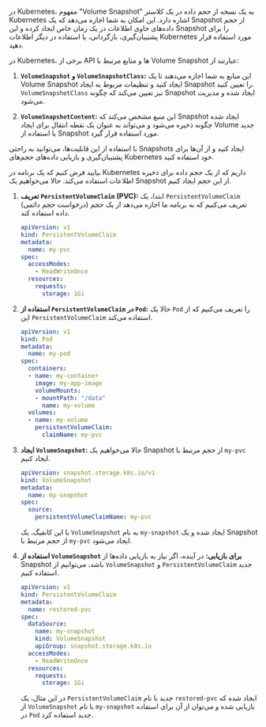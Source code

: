 در Kubernetes، مفهوم "Volume Snapshot" به یک نسخه از حجم داده در یک کلاستر Kubernetes اشاره دارد. این امکان به شما اجازه می‌دهد که یک Snapshot از حجم داده‌های حاوی اطلاعات در یک زمان خاص ایجاد کرده و این Snapshot را برای پشتیبان‌گیری، بازگردانی، یا استفاده در دیگر اطلاعات Kubernetes مورد استفاده قرار دهید.

در Kubernetes، برخی از API ها و منابع مرتبط با Volume Snapshot عبارتند از:

1. **`VolumeSnapshot` و `VolumeSnapshotClass`:** این منابع به شما اجازه می‌دهند تا یک Volume Snapshot ایجاد کنید و تنظیمات مربوط به ایجاد Snapshot را تعیین کنید. `VolumeSnapshotClass` نیز تعیین می‌کند که چگونه Snapshot ایجاد شده و مدیریت می‌شود.

2. **`VolumeSnapshotContent`:** این منبع مشخص می‌کند که Snapshot ایجاد شده چگونه ذخیره می‌شود و می‌تواند به عنوان یک نقطه انتقال برای ایجاد Volume جدید با استفاده از Snapshot مورد استفاده قرار گیرد.

با استفاده از این قابلیت‌ها، می‌توانید به راحتی Snapshots ایجاد کنید و از آن‌ها برای پشتیبان‌گیری و بازیابی داده‌های حجم‌های Kubernetes خود استفاده کنید.


بیایید فرض کنیم که یک برنامه در Kubernetes داریم که از یک حجم داده برای ذخیره اطلاعات استفاده می‌کند. حالا می‌خواهیم یک Snapshot از این حجم ایجاد کنیم.

1. **تعریف `PersistentVolumeClaim` (PVC):**
   ابتدا، یک `PersistentVolumeClaim` (درخواست حجم دائمی) تعریف می‌کنیم که به برنامه ما اجازه می‌دهد از یک حجم داده استفاده کند. 

   ```yaml
   apiVersion: v1
   kind: PersistentVolumeClaim
   metadata:
     name: my-pvc
   spec:
     accessModes:
       - ReadWriteOnce
     resources:
       requests:
         storage: 1Gi
   ```

2. **استفاده از `PersistentVolumeClaim` در `Pod`:**
   حالا یک `Pod` را تعریف می‌کنیم که از این `PersistentVolumeClaim` استفاده می‌کند.

   ```yaml
   apiVersion: v1
   kind: Pod
   metadata:
     name: my-pod
   spec:
     containers:
     - name: my-container
       image: my-app-image
       volumeMounts:
       - mountPath: "/data"
         name: my-volume
     volumes:
     - name: my-volume
       persistentVolumeClaim:
         claimName: my-pvc
   ```

3. **ایجاد `VolumeSnapshot`:**
   حالا می‌خواهیم یک Snapshot از حجم مرتبط با `my-pvc` ایجاد کنیم.

   ```yaml
   apiVersion: snapshot.storage.k8s.io/v1
   kind: VolumeSnapshot
   metadata:
     name: my-snapshot
   spec:
     source:
       persistentVolumeClaimName: my-pvc
   ```

   با این کانفیگ، یک `VolumeSnapshot` به نام `my-snapshot` ایجاد شده و یک Snapshot از حجم مرتبط با `my-pvc` ایجاد می‌شود.

4. **استفاده از `VolumeSnapshot` برای بازیابی:**
   در آینده، اگر نیاز به بازیابی داده‌ها از Snapshot باشد، می‌توانیم از `VolumeSnapshot` و `PersistentVolumeClaim` جدید استفاده کنیم.

   ```yaml
   apiVersion: v1
   kind: PersistentVolumeClaim
   metadata:
     name: restored-pvc
   spec:
     dataSource:
       name: my-snapshot
       kind: VolumeSnapshot
       apiGroup: snapshot.storage.k8s.io
     accessModes:
       - ReadWriteOnce
     resources:
       requests:
         storage: 1Gi
   ```

   در این مثال، یک `PersistentVolumeClaim` جدید با نام `restored-pvc` ایجاد شده که از `VolumeSnapshot` با نام `my-snapshot` بازیابی شده و می‌توان از آن برای استفاده در `Pod` جدید استفاده کرد.
